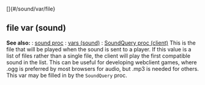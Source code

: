 []{#/sound/var/file}
## file var (sound)
**See also:**
:   [sound proc](#/proc/sound)
:   [vars (sound)](#/sound/var)
:   [SoundQuery proc (client)](#/client/proc/SoundQuery)
This is the file that will be played when the sound is sent to a player.
If this value is a list of files rather than a single file, the client
will play the first compatible sound in the list. This can be useful for
developing webclient games, where .ogg is preferred by most browsers for
audio, but .mp3 is needed for others.
This var may be filled in by the `SoundQuery` proc.